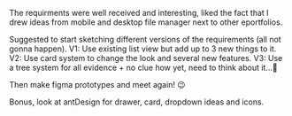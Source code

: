 The requirments were well received and interesting, liked the fact that I drew ideas from mobile and desktop file manager next to other eportfolios.

Suggested to start sketching different versions of the requirements (all not gonna happen).
V1: Use existing list view but add up to 3 new things to it.
V2: Use card system to change the look and several new features.
V3: Use a tree system for all evidence + no clue how yet, need to think about it…💭

Then make figma prototypes and meet again! 😉

Bonus, look at antDesign for drawer, card, dropdown ideas and icons.